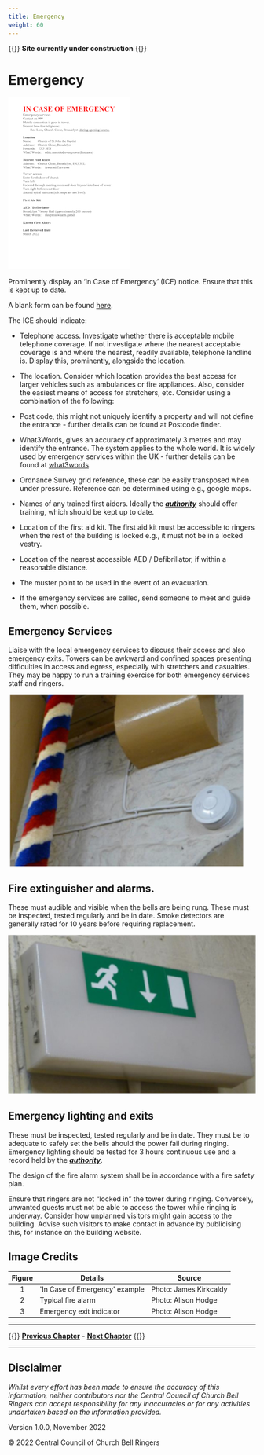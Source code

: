 ```yaml
---
title: Emergency
weight: 60
---
```


{{<hint danger>}}
**Site currently under construction**
{{</hint>}}

# Emergency 

![An ICE notice](ice_350.jpg)

Prominently display an ‘In Case of Emergency’ (ICE) notice. Ensure that this is kept up to date. 

A blank form can be found [here](proforma.docx).

The ICE should indicate: 

- Telephone access. Investigate whether there is acceptable mobile telephone coverage. If not investigate where the nearest acceptable coverage is and where the nearest, readily available, telephone landline is. Display this, prominently, alongside the location. 

- The location. Consider which location provides the best access for larger vehicles such as ambulances or fire appliances. Also, consider the easiest means of access for stretchers, etc. Consider using a combination of the following: 

- Post code, this might not uniquely identify a property and will not define the entrance - further details can be found at Postcode finder. 

- What3Words, gives an accuracy of approximately 3 metres and may identify the entrance. The system applies to the whole world. It is widely used by emergency services within the UK - further details can be found at [what3words](https://what3words.com/about).  

- Ordnance Survey grid reference, these can be easily transposed when under pressure. Reference can be determined using e.g., google maps. 

- Names of any trained first aiders. Ideally the ***[authority](../170-glossary/#authority)*** should offer training, which should be kept up to date.

- Location of the first aid kit. The first aid kit must be accessible to ringers when the rest of the building is locked e.g., it must not be in a locked vestry. 

- Location of the nearest accessible AED / Defibrillator, if within a reasonable distance. 

- The muster point to be used in the event of an evacuation. 

- If the emergency services are called, send someone to meet and guide them, when possible. 

## Emergency Services

Liaise with the local emergency services to discuss their access and also emergency exits. Towers can be awkward and confined spaces presenting difficulties in access and egress, especially with stretchers and casualties. They may be happy to run a training exercise for both emergency services staff and ringers. 

![Typical fire alarm](alarm_350.jpg)

## Fire extinguisher and alarms.

These must audible and visible when the bells are being rung. These must be inspected, tested regularly and be in date. Smoke detectors are generally rated for 10 years before requiring replacement.

![Fire exit indicator](exit_350.jpg)

## Emergency lighting and exits

These must be inspected, tested regularly and be in date. They must be to adequate to safely set the bells ahould the power fail during ringing. Emergency lighting should be tested for 3 hours continuous use and a record held by the ***[authority](../170-glossary/#authority)***.

The design of the fire alarm system shall be in accordance with a fire safety plan. 

Ensure that ringers are not “locked in” the tower during ringing. Conversely, unwanted guests must not be able to access the tower while ringing is underway. Consider how unplanned visitors might gain access to the building. Advise such visitors to make contact in advance by publicising this, for instance on the building website. 

 ## Image Credits

| Figure | Details | Source |
| :---: | --- | --- |
| 1 | 'In Case of Emergency' example | Photo: James Kirkcaldy |
| 2 | Typical fire alarm | Photo: Alison Hodge |
| 3 | Emergency exit indicator | Photo: Alison Hodge |

----

{{<hint info>}}
**[Previous Chapter](../050-healthsafety/)** - **[Next Chapter](../070-ringingchamber/)**
{{</hint>}}

----

## Disclaimer
 
*Whilst every effort has been made to ensure the accuracy of this information, neither contributors nor the Central Council of Church Bell Ringers can accept responsibility for any inaccuracies or for any activities undertaken based on the information provided.*

Version 1.0.0, November 2022

© 2022 Central Council of Church Bell Ringers
